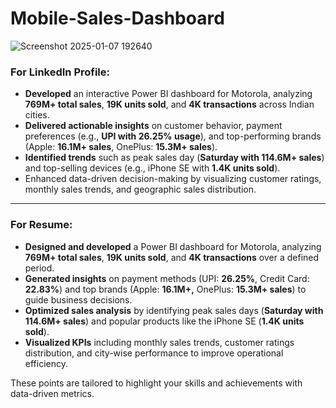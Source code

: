 # Mobile-Sales-Dashboard
![Screenshot 2025-01-07 192640](https://github.com/user-attachments/assets/7ba150bd-1da3-4b5a-86c2-b6d99b4383d9)
### For LinkedIn Profile:  
- **Developed** an interactive Power BI dashboard for Motorola, analyzing **769M+ total sales**, **19K units sold**, and **4K transactions** across Indian cities.  
- **Delivered actionable insights** on customer behavior, payment preferences (e.g., **UPI with 26.25% usage**), and top-performing brands (Apple: **16.1M+ sales**, OnePlus: **15.3M+ sales**).  
- **Identified trends** such as peak sales day (**Saturday with 114.6M+ sales**) and top-selling devices (e.g., iPhone SE with **1.4K units sold**).  
- Enhanced data-driven decision-making by visualizing customer ratings, monthly sales trends, and geographic sales distribution.  

---

### For Resume:  
- **Designed and developed** a Power BI dashboard for Motorola, analyzing **769M+ total sales**, **19K units sold**, and **4K transactions** over a defined period.  
- **Generated insights** on payment methods (UPI: **26.25%**, Credit Card: **22.83%**) and top brands (Apple: **16.1M+,** OnePlus: **15.3M+ sales**) to guide business decisions.  
- **Optimized sales analysis** by identifying peak sales days (**Saturday with 114.6M+ sales**) and popular products like the iPhone SE (**1.4K units sold**).  
- **Visualized KPIs** including monthly sales trends, customer ratings distribution, and city-wise performance to improve operational efficiency.  

These points are tailored to highlight your skills and achievements with data-driven metrics.
